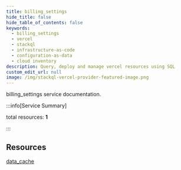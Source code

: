 ```yaml
---
title: billing_settings
hide_title: false
hide_table_of_contents: false
keywords:
  - billing_settings
  - vercel
  - stackql
  - infrastructure-as-code
  - configuration-as-data
  - cloud inventory
description: Query, deploy and manage vercel resources using SQL
custom_edit_url: null
image: /img/stackql-vercel-provider-featured-image.png
---
```


billing_settings service documentation.

:::info[Service Summary]

total resources: __1__  

:::

## Resources
<div class="row">
<div class="providerDocColumn">
<a href="/services/billing_settings/data_cache/">data_cache</a>
</div>
<div class="providerDocColumn">

</div>
</div>